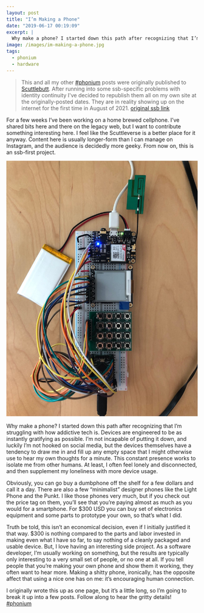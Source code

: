 ```yaml
---
layout: post
title: "I’m Making a Phone"
date: "2019-06-17 00:19:09"
excerpt: |
  Why make a phone? I started down this path after recognizing that I’m struggling with how addictive tech is. Devices are engineered to be as instantly gratifying as possible. I’m not incapable of putting it down, and luckily I’m not hooked on social media, but the devices themselves have a tendency to draw me in and fill up any empty space that I might otherwise use to hear my own thoughts for a minute. This constant presence works to isolate me from other humans. At least, I often feel lonely and disconnected, and then supplement my loneliness with more device usage.
image: /images/im-making-a-phone.jpg
tags:
  - phonium
  - hardware
---
```

> This and all my other [\#phonium][1] posts were originally published to [Scuttlebutt][2]. After running into some ssb-specific problems with identity continuity I've decided to republish them all on my own site at the originally-posted dates. They are in reality showing up on the internet for the first time in August of 2021. [original ssb link][3]

For a few weeks I’ve been working on a home brewed cellphone. I’ve shared bits here and there on the legacy web, but I want to contribute something interesting here. I feel like the Scuttleverse is a better place for it anyway. Content here is usually longer-form than I can manage on Instagram, and the audience is decidedly more geeky. From now on, this is an ssb-first project.

![homebrew cellular phone prototype on a breadboard][image-1]

Why make a phone? I started down this path after recognizing that I’m struggling with how addictive tech is. Devices are engineered to be as instantly gratifying as possible. I’m not incapable of putting it down, and luckily I’m not hooked on social media, but the devices themselves have a tendency to draw me in and fill up any empty space that I might otherwise use to hear my own thoughts for a minute. This constant presence works to isolate me from other humans. At least, I often feel lonely and disconnected, and then supplement my loneliness with more device usage.

Obviously, you can go buy a dumbphone off the shelf for a few dollars and call it a day. There are also a few “minimalist” designer phones like the Light Phone and the Punkt. I like those phones very much, but if you check out the price tag on them, you’ll see that you’re paying almost as much as you would for a smartphone. For $300 USD you can buy set of electronics equipment and some parts to prototype your own, so that’s what I did.

Truth be told, this isn’t an economical decision, even if I initially justified it that way. $300 is nothing compared to the parts and labor invested in making even what I have so far, to say nothing of a cleanly packaged and usable device. But, I love having an interesting side project. As a software developer, I’m usually working on something, but the results are typically only interesting to a very small set of people, or no one at all. If you tell people that you’re making your own phone and show them it working, they often want to hear more. Making a shitty phone, ironically, has the opposite affect that using a nice one has on me: it’s encouraging human connection.

I originally wrote this up as one page, but it’s a little long, so I’m going to break it up into a few posts. Follow along to hear the gritty details! [\#phonium][4]

[1]:	/tags/phonium.html
[2]:	https://scuttlebutt.nz/
[3]:	https://viewer.scuttlebot.io/%25Pc5mfngm5ug0bbaY%2BzZW%2BZP6w5kfPD1oErLaMyUfeh8%3D.sha256#%25Pc5mfngm5ug0bbaY%2BzZW%2BZP6w5kfPD1oErLaMyUfeh8%3D.sha256
[4]:	/tags/phonium.html "list of #phonium posts"

[image-1]:	/images/im-making-a-phone.jpg